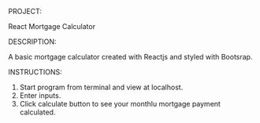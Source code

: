PROJECT:

React Mortgage Calculator

DESCRIPTION:

A basic mortgage calculator created with Reactjs and styled with Bootsrap.

INSTRUCTIONS:

1. Start program from terminal and view at localhost.
2. Enter inputs.
3. Click calculate button to see your monthlu mortgage payment calculated.
